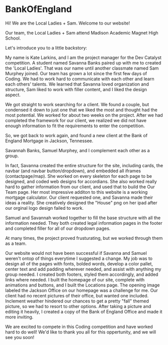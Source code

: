 # BankOfEngland
 
Hi! We are the Local Ladies + Sam. Welcome to our website!

Our team, the Local Ladies + Sam attend Madison Academic Magnet High School.

Let's introduce you to a little backstory:

My name is Kate Larkins, and I am the project manager for the Dev Catalyst competition. A student named Savanna Banks paired up with me to created the 'Local Ladies'. That was our name until another classmate named Sam Murphey joined. Our team has grown a lot since the first few days of Coding. We had to work hard to communicate with each other and learn each others' talents. We learned that Savanna loved organization and structure, Sam liked to work with filler content, and I liked the design aspect. 

We got straight to work searching for a client. We found a couple, but condensed it down to just one that we liked the most and thought had the most potential. We worked for about two weeks on the project. After we had completed the framework for our client, we realized we did not have enough information to fit the requirements to enter the competition. 

So, we got back to work again, and found a new client at the Bank of England Mortgage in Jackson, Tennessee.

Savannah Banks, Samuel Murphey, and I complement each other as a group. 

In fact, Savanna created the entire structure for the site, including cards, the navbar (and navbar button/dropdown), and embedded all iframes (contactpage/map). She worked on every skeleton for each page to be designed, and coded web designs for accordians. She also worked really hard to gather information from our client, and used that to build the Our Team page. Her most impressive additon to this website is a working mortgage calculator. Our client requested one, and Savanna made their ideas a reality. She creatively designed the "House" png on her ipad after our orginal logo design failed to work.

Samuel and Savannah worked together to fill the base structure with all the information needed. They both created legal information pages in the footer and completed filler for all of our dropdown pages. 

At many times, the project proved frusturating, but we worked through them as a team.

Our website would not have been successful if Savanna and Samuel weren't ontop of things everytime I suggested a change. My job was to design all of the pages with fonts, bolded words, develop a color pallet, center text and add padding wherever needed, and assist with anything my group needed. I created both footers, styled them accordingly, and added links where needed. I built the homepage of our site, complete with animations and buttons, and I built the Locations page. The opening image labeled the Jackson Office on our homepage was a challenge for me. Our client had no recent pictures of their office, but wanted one included. Inclement weather hindered our chances to get a pretty "fall" themed picture, so we had to resort to other options. After taking a picture and editing it heavily, I created a copy of the Bank of England Office and made it more inviting. 

We are excited to compete in this Coding competition and have worked hard to do well! We'd like to thank you all for this oppertunity, and we will see you soon!

